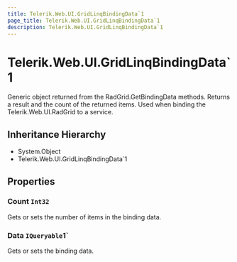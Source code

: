 ```yaml
---
title: Telerik.Web.UI.GridLinqBindingData`1
page_title: Telerik.Web.UI.GridLinqBindingData`1
description: Telerik.Web.UI.GridLinqBindingData`1
---
```


# Telerik.Web.UI.GridLinqBindingData`1

Generic object returned from the RadGrid.GetBindingData methods. Returns
            a result and the count of the returned items. Used when binding the Telerik.Web.UI.RadGrid to a service.

## Inheritance Hierarchy

* System.Object
* Telerik.Web.UI.GridLinqBindingData`1

## Properties

###  Count `Int32`

Gets or sets the number of items in the binding data.

###  Data `IQueryable`1`

Gets or sets the binding data.

